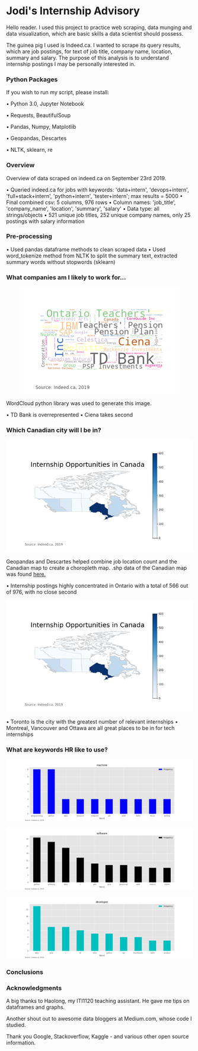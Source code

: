 # Jodi's Internship Advisory

Hello reader. I used this project to practice web scraping, data munging and data visualization, which are basic skills a data scientist should possess.

The guinea pig I used is Indeed.ca. I wanted to scrape its query results, which are job postings, for text of job title, company name, location, summary and salary. The purpose of this analysis is to understand internship postings I may be personally interested in.


### Python Packages

If you wish to run my script, please install:

• Python 3.0, Jupyter Notebook

• Requests, BeautifulSoup

• Pandas, Numpy, Matplotlib

• Geopandas, Descartes

• NLTK, sklearn, re


### Overview

Overview of data scraped on indeed.ca on September 23rd 2019.

• Queried indeed.ca for jobs with keywords: 'data+intern', 'devops+intern', 'full+stack+intern', 'python+intern', 'tester+intern'; max results = 5000
• Final combined csv: 5 columns, 976 rows
• Column names: 'job_title', 'company_name', 'location', 'summary', 'salary'
• Data type: all strings/objects
• 521 unique job titles, 252 unique company names, only 25 postings with salary information

### Pre-processing

• Used pandas dataframe methods to clean scraped data
• Used word_tokenize method from NLTK to split the summary text, extracted summary words without stopwords (sklearn)

### What companies am I likely to work for...

<p align="center"> 
<img src="/images/company_wordcloud.png">
</p>

WordCloud python library was used to generate this image.

• TD Bank is overrepresented
• Ciena takes second

### Which Canadian city will I be in?

<p align="center"> 
<img src="/images/location_choropleth.png">
</p>

Geopandas and Descartes helped combine job location count and the Canadian map to create a choropleth map.
.shp data of the Canadian map was found [here.](https://www.sciencebase.gov/catalog/item/5ab555c6e4b081f61ab78093)

• Internship postings highly concentrated in Ontario with a total of 566 out of 976, with no close second

<p align="center"> 
<img src="/images/location_choropleth.png">
</p>
• Toronto is the city with the greatest number of relevant internships
• Montreal, Vancouver and Ottawa are all great places to be in for tech internships

### What are keywords HR like to use?

<p align="center"> 
<img src="/test_csvs/test_pngs/machine.png">
</p>

<p align="center"> 
<img src="/test_csvs/test_pngs/software.png">
</p>

<p align="center"> 
<img src="/test_csvs/test_pngs/developer.png">
</p>

### Conclusions

### Acknowledgments

A big thanks to Haolong, my ITI1120 teaching assistant. He gave me tips on dataframes and graphs.

Another shout out to awesome data bloggers at Medium.com, whose code I studied.

Thank you Google, Stackoverflow, Kaggle - and various other open source information.
